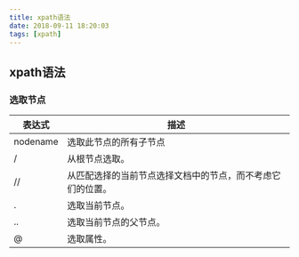 ```yaml
---
title: xpath语法
date: 2018-09-11 18:20:03
tags: [xpath]
---
```


## xpath语法

### 选取节点

| 表达式 	| 描述  |
| ------- | ------  |
| nodename | 选取此节点的所有子节点 |
|  /	  |  从根节点选取。 |
|  //  |  	从匹配选择的当前节点选择文档中的节点，而不考虑它们的位置。 |
|  .	  |  选取当前节点。 |
|  ..  |  	选取当前节点的父节点。 |
|  @	  |  选取属性。 |

